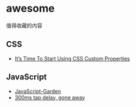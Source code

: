 # awesome
值得收藏的内容

## CSS
- [It’s Time To Start Using CSS Custom Properties](https://www.smashingmagazine.com/2017/04/start-using-css-custom-properties/)


## JavaScript
- [JavaScript-Garden](http://bonsaiden.github.io/JavaScript-Garden/zh/)
- [300ms tap delay, gone away](https://developers.google.com/web/updates/2013/12/300ms-tap-delay-gone-away)